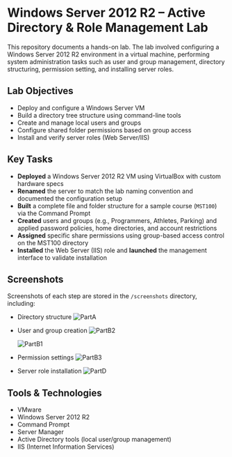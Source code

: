# Windows Server 2012 R2 – Active Directory & Role Management Lab

This repository documents a hands-on lab. The lab involved configuring a Windows Server 2012 R2 environment in a virtual machine, performing system administration tasks such as user and group management, directory structuring, permission setting, and installing server roles.

## Lab Objectives

- Deploy and configure a Windows Server VM
- Build a directory tree structure using command-line tools
- Create and manage local users and groups
- Configure shared folder permissions based on group access
- Install and verify server roles (Web Server/IIS)

## Key Tasks

- **Deployed** a Windows Server 2012 R2 VM using VirtualBox with custom hardware specs
- **Renamed** the server to match the lab naming convention and documented the configuration setup
- **Built** a complete file and folder structure for a sample course (`MST100`) via the Command Prompt
- **Created** users and groups (e.g., Programmers, Athletes, Parking) and applied password policies, home directories, and account restrictions
- **Assigned** specific share permissions using group-based access control on the MST100 directory
- **Installed** the Web Server (IIS) role and **launched** the management interface to validate installation

## Screenshots

Screenshots of each step are stored in the `/screenshots` directory, including:
- Directory structure
  ![PartA](https://github.com/user-attachments/assets/cabe1810-e126-428a-a52c-4de55ceaefb3)

- User and group creation
  ![PartB2](https://github.com/user-attachments/assets/bace1927-9d5d-46d5-a04e-b266347471f0)

  ![PartB1](https://github.com/user-attachments/assets/7eefbf3e-e625-46cd-be1f-dd652b0dbf01)

- Permission settings
  ![PartB3](https://github.com/user-attachments/assets/dcae8e4a-ad53-4062-add6-b91965f26be6)

- Server role installation
  ![PartD](https://github.com/user-attachments/assets/4330dc00-f0a4-45a8-8651-a48c08e9e60f)


## Tools & Technologies

- VMware
- Windows Server 2012 R2
- Command Prompt
- Server Manager
- Active Directory tools (local user/group management)
- IIS (Internet Information Services)





